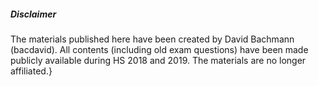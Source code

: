 ##### Disclaimer
The materials published here have been created by David Bachmann (bacdavid). All contents (including old exam questions) have been made publicly available during HS 2018 and 2019.
The materials are no longer affiliated.}